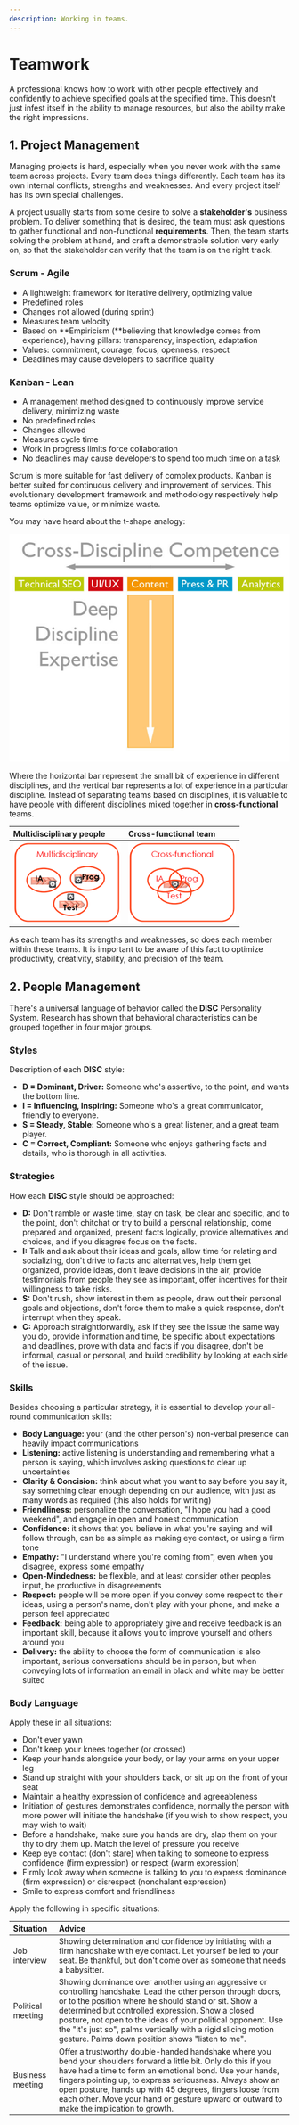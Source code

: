 ```yaml
---
description: Working in teams.
---
```


# Teamwork

A professional knows how to work with other people effectively and confidently to achieve specified goals at the specified time. This doesn't just infest itself in the ability to manage resources, but also the ability make the right impressions.

## 1. Project Management

Managing projects is hard, especially when you never work with the same team across projects. Every team does things differently. Each team has its own internal conflicts, strengths and weaknesses. And every project itself has its own special challenges.

A project usually starts from some desire to solve a **stakeholder's** business problem. To deliver something that is desired, the team must ask questions to gather functional and non-functional **requirements**. Then, the team starts solving the problem at hand, and craft a demonstrable solution very early on, so that the stakeholder can verify that the team is on the right track.

### Scrum - Agile

* A lightweight framework for iterative delivery, optimizing value
* Predefined roles
* Changes not allowed \(during sprint\)
* Measures team velocity
* Based on **Empiricism \(**believing that knowledge comes from experience\), having pillars: transparency, inspection, adaptation
* Values: commitment, courage, focus, openness, respect
* Deadlines may cause developers to sacrifice quality

### Kanban - Lean

* A management method designed to continuously improve service delivery, minimizing waste
* No predefined roles
* Changes allowed
* Measures cycle time
* Work in progress limits force collaboration
* No deadlines may cause developers to spend too much time on a task

Scrum is more suitable for fast delivery of complex products. Kanban is better suited for continuous delivery and improvement of services. This evolutionary development framework and methodology respectively help teams optimize value, or minimize waste.

You may have heard about the t-shape analogy:

![](.gitbook/assets/image%20%284%29.png)

Where the horizontal bar represent the small bit of experience in different disciplines, and the vertical bar represents a lot of experience in a particular discipline. Instead of separating teams based on disciplines, it is valuable to have people with different disciplines mixed together in **cross-functional** teams.

| Multidisciplinary people | Cross-functional team |
| :--- | :--- |
| ![](.gitbook/assets/image%20%283%29.png) | ![](.gitbook/assets/image%20%2810%29.png) |

As each team has its strengths and weaknesses, so does each member within these teams. It is important to be aware of this fact to optimize productivity, creativity, stability, and precision of the team.

## 2. People Management

There's a universal language of behavior called the **DISC** Personality System. Research has shown that behavioral characteristics can be grouped together in four major groups.

### Styles

Description of each **DISC** style:

* **D = Dominant, Driver:** Someone who's assertive, to the point, and wants the bottom line. 
* **I = Influencing, Inspiring:** Someone who's a great communicator, friendly to everyone.
* **S = Steady, Stable:** Someone who's a great listener, and a great team player.
* **C = Correct, Compliant:** Someone who enjoys gathering facts and details, who is thorough in all activities.

### Strategies

How each **DISC** style should be approached:

* **D:** Don't ramble or waste time, stay on task, be clear and specific, and to the point, don't chitchat or try to build a personal relationship, come prepared and organized, present facts logically, provide alternatives and choices, and if you disagree focus on the facts.
* **I:** Talk and ask about their ideas and goals, allow time for relating and socializing, don't drive to facts and alternatives, help them get organized, provide ideas, don't leave decisions in the air, provide testimonials from people they see as important, offer incentives for their willingness to take risks.
* **S:** Don't rush, show interest in them as people, draw out their personal goals and objections, don't force them to make a quick response, don't interrupt when they speak.
* **C:** Approach straightforwardly, ask if they see the issue the same way you do, provide information and time, be specific about expectations and deadlines, prove with data and facts if you disagree, don't be informal, casual or personal, and build credibility by looking at each side of the issue.

### Skills

Besides choosing a particular strategy, it is essential to develop your all-round communication skills:

* **Body Language:** your \(and the other person's\) non-verbal presence can heavily impact communications
* **Listening:** active listening is understanding and remembering what a person is saying, which involves asking questions to clear up uncertainties
* **Clarity & Concision:** think about what you want to say before you say it, say something clear enough depending on our audience, with just as many words as required \(this also holds for writing\) 
* **Friendliness:** personalize the conversation, "I hope you had a good weekend", and engage in open and honest communication
* **Confidence:** it shows that you believe in what you're saying and will follow through, can be as simple as making eye contact, or using a firm tone
* **Empathy:** "I understand where you're coming from", even when you disagree, express some empathy
* **Open-Mindedness:** be flexible, and at least consider other peoples input, be productive in disagreements
* **Respect:** people will be more open if you convey some respect to their ideas, using a person's name, don't play with your phone, and make a person feel appreciated
* **Feedback:** being able to appropriately give and receive feedback is an important skill, because it allows you to improve yourself and others around you
* **Delivery:** the ability to choose the form of communication is also important, serious conversations should be in person, but when conveying lots of information an email in black and white may be better suited

### **Body Language**

Apply these in all situations:

* Don't ever yawn
* Don't keep your knees together \(or crossed\)
* Keep your hands alongside your body, or lay your arms on your upper leg
* Stand up straight with your shoulders back, or sit up on the front of your seat
* Maintain a healthy expression of confidence and agreeableness
* Initiation of gestures demonstrates confidence, normally the person with more power will initiate the handshake \(if you wish to show respect, you may wish to wait\)
* Before a handshake, make sure you hands are dry, slap them on your thy to dry them up. Match the level of pressure you receive
* Keep eye contact \(don't stare\) when talking to someone to express confidence \(firm expression\) or respect \(warm expression\)
* Firmly look away when someone is talking to you to express dominance \(firm expression\) or disrespect \(nonchalant expression\)
* Smile to express comfort and friendliness

Apply the following in specific situations:

| Situation | Advice |
| :--- | :--- |
| Job interview | Showing determination and confidence by initiating with a firm handshake with eye contact. Let yourself be led to your seat. Be thankful, but don't come over as someone that needs a babysitter. |
| Political meeting | Showing dominance over another using an aggressive or controlling handshake. Lead the other person through doors, or to the position where he should stand or sit. Show a determined but controlled expression. Show a closed posture, not open to the ideas of your political opponent. Use the "it's just so", palms vertically with a rigid slicing motion gesture. Palms down position shows "listen to me". |
| Business meeting | Offer a trustworthy double-handed handshake where you bend your shoulders forward a little bit. Only do this if you have had a time to form an emotional bond. Use your hands, fingers pointing up, to express seriousness. Always show an open posture, hands up with 45 degrees, fingers loose from each other. Move your hand or gesture upward or outward to make the implication to growth. |

